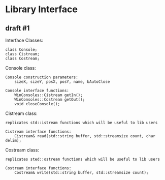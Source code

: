 # Library Interface

## draft #1

Interface Classes:

    class Console;
    class Cistream;
    class Costream;

Console class:

    Console construction parameters:
        sizeX, sizeY, posX, posY, name, bAutoClose

    Console interface functions:
        WinConsoles::Cistream getIn();
        WinConsoles::Costream getOut();
        void closeConsole();

Cistream class:

    replicates std::istream functions which will be useful to lib users

    Cistream interface functions:
        Cistream& read(std::string buffer, std::streamsize count, char delim);

Costream class:

    replicates sted::ostream functions which will be useful to lib users

    Costream interface functions:
        Costream& write(std::string buffer, std::streamsize count);
